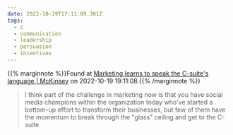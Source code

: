```yaml
---
date: 2022-10-19T17:11:09.301Z
tags:
  - c
  - communication
  - leadership
  - persuasion
  - incentives
---
```

{{% marginnote %}}Found at [Marketing learns to speak the C-suite's language | McKinsey](https://www.mckinsey.com/capabilities/growth-marketing-and-sales/our-insights/marketing-learns-to-speak-the-c-suite039s-language) on 2022-10-19 19:11:08.{{% /marginnote %}}

> I think part of the challenge in marketing now is that you have social media champions within the organization today who've started a bottom-up effort to transform their businesses, but few of them have the momentum to break through the "glass" ceiling and get to the C-suite

